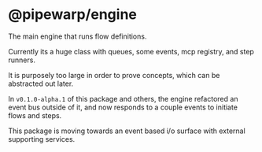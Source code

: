 # @pipewarp/engine

The main engine that runs flow definitions.

Currently its a huge class with queues, some events, mcp registry, and step runners.

It is purposely too large in order to prove concepts, which can be abstracted out later.

In `v0.1.0-alpha.1` of this package and others, the engine refactored an event
bus outside of it, and now responds to a couple events to initiate flows and steps.

This package is moving towards an event based i/o surface with external supporting services.
